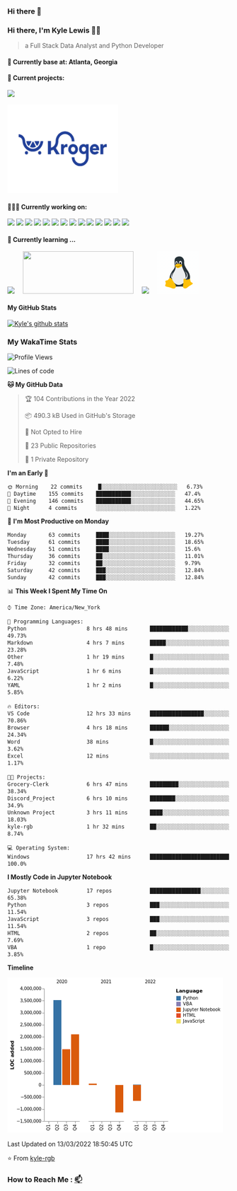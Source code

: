 ### Hi there 👋
### Hi there, I'm Kyle Lewis 👨‍💻

> a Full Stack Data Analyst and Python Developer

#### 📍 Currently base at: Atlanta, Georgia

#### 💼 Current projects:
<a href="https://github.com/kyle-rgb/Discord_Project"><img src="https://img.icons8.com/doodle/48/000000/discord-logo.png"/></img></a>

<a href="https://github.com/kyle-rgb/Grocery-Clerk"><img src="images/kroger.png" width='250px' height='200px' /></img></a>

#### 👨🏻‍💻 Currently working on:

<a href="https://www.javascript.com/"><img src="https://img.icons8.com/color/48/000000/javascript.png"/></a>
<a href="https://www.python.org/"><img src="https://img.icons8.com/color/48/000000/python--v1.png"/></a>
<a href="https://vuejs.org/"><img src="https://img.icons8.com/color/48/000000/vue-js.png"/></a>
<a href="https://nodejs.org/"><img src="https://img.icons8.com/color/48/000000/nodejs.png"/></a>
<a href="https://www.tableau.com/products/public"><img src="https://img.icons8.com/color/48/000000/tableau-software.png"/></a>
<a href="https://www.npmjs.com/"><img src="https://img.icons8.com/color/48/000000/npm.png"/></a>
<a href="https://www.w3schools.com/css/"><img src="https://img.icons8.com/color/48/000000/css3.png"/></a>
<a href="https://www.w3schools.com/html/"><img src="https://img.icons8.com/color/48/000000/html-5.png"/></a>
<a href="https://getbootstrap.com/"><img src="https://img.icons8.com/color/48/000000/bootstrap.png"/></a>
<a href="https://www.mongodb.com/"><img src="https://img.icons8.com/color/48/000000/mongodb.png"/></a>
<a href="https://www.postgresql.org/"><img src="https://img.icons8.com/color/48/000000/postgreesql.png"/></a>
<a href="https://mariadb.org/"><img src="https://img.icons8.com/fluency/48/000000/maria-db.png"/></a>
<a href="https://visualstudio.microsoft.com/"><img src="https://img.icons8.com/color/48/000000/visual-studio.png"/></a>
<a href="https://github.com/"><img src="https://img.icons8.com/color/48/000000/github--v1.png"/></a>

#### 🌱 Currently learning ...

<a href="https://www.docker.com/"><img src="https://img.icons8.com/color/96/000000/docker.png" style='margin-right: 15px'/></a>
<a href="https://airflow.apache.org/"><img src="https://upload.wikimedia.org/wikipedia/commons/d/de/AirflowLogo.png" width="250px" height="96px" style='margin-right: 15px'/></a>
<a href="https://docs.microsoft.com/en-us/powershell/"><img src="https://img.icons8.com/color/96/000000/powershell.png" style='margin-right: 15px'/></a>
<a href="https://www.linux.org/"><img src="images/linux.gif" style='margin-right: 15px' width="96px" height="96px"/></a>



#### My GitHub Stats

[![Kyle's github stats](https://github-readme-stats.vercel.app/api?username=kyle-rgb&show_icons=true)](https://github.com/anuraghazra/github-readme-stats)

### My WakaTime Stats

<!--START_SECTION:waka-->
![Profile Views](http://img.shields.io/badge/Profile%20Views-93-blue)

![Lines of code](https://img.shields.io/badge/From%20Hello%20World%20I%27ve%20Written-5%20Million%20lines%20of%20code-blue)

**🐱 My GitHub Data** 

> 🏆 104 Contributions in the Year 2022
 > 
> 📦 490.3 kB Used in GitHub's Storage 
 > 
> 🚫 Not Opted to Hire
 > 
> 📜 23 Public Repositories 
 > 
> 🔑 1 Private Repository 
 > 
**I'm an Early 🐤** 

```text
🌞 Morning    22 commits     █░░░░░░░░░░░░░░░░░░░░░░░░   6.73% 
🌆 Daytime    155 commits    ███████████░░░░░░░░░░░░░░   47.4% 
🌃 Evening    146 commits    ███████████░░░░░░░░░░░░░░   44.65% 
🌙 Night      4 commits      ░░░░░░░░░░░░░░░░░░░░░░░░░   1.22%

```
📅 **I'm Most Productive on Monday** 

```text
Monday       63 commits     ████░░░░░░░░░░░░░░░░░░░░░   19.27% 
Tuesday      61 commits     ████░░░░░░░░░░░░░░░░░░░░░   18.65% 
Wednesday    51 commits     ████░░░░░░░░░░░░░░░░░░░░░   15.6% 
Thursday     36 commits     ██░░░░░░░░░░░░░░░░░░░░░░░   11.01% 
Friday       32 commits     ██░░░░░░░░░░░░░░░░░░░░░░░   9.79% 
Saturday     42 commits     ███░░░░░░░░░░░░░░░░░░░░░░   12.84% 
Sunday       42 commits     ███░░░░░░░░░░░░░░░░░░░░░░   12.84%

```


📊 **This Week I Spent My Time On** 

```text
⌚︎ Time Zone: America/New_York

💬 Programming Languages: 
Python                   8 hrs 48 mins       ████████████░░░░░░░░░░░░░   49.73% 
Markdown                 4 hrs 7 mins        █████░░░░░░░░░░░░░░░░░░░░   23.28% 
Other                    1 hr 19 mins        █░░░░░░░░░░░░░░░░░░░░░░░░   7.48% 
JavaScript               1 hr 6 mins         █░░░░░░░░░░░░░░░░░░░░░░░░   6.22% 
YAML                     1 hr 2 mins         █░░░░░░░░░░░░░░░░░░░░░░░░   5.85%

🔥 Editors: 
VS Code                  12 hrs 33 mins      █████████████████░░░░░░░░   70.86% 
Browser                  4 hrs 18 mins       ██████░░░░░░░░░░░░░░░░░░░   24.34% 
Word                     38 mins             █░░░░░░░░░░░░░░░░░░░░░░░░   3.62% 
Excel                    12 mins             ░░░░░░░░░░░░░░░░░░░░░░░░░   1.17%

🐱‍💻 Projects: 
Grocery-Clerk            6 hrs 47 mins       █████████░░░░░░░░░░░░░░░░   38.34% 
Discord_Project          6 hrs 10 mins       ████████░░░░░░░░░░░░░░░░░   34.9% 
Unknown Project          3 hrs 11 mins       ████░░░░░░░░░░░░░░░░░░░░░   18.03% 
kyle-rgb                 1 hr 32 mins        ██░░░░░░░░░░░░░░░░░░░░░░░   8.74%

💻 Operating System: 
Windows                  17 hrs 42 mins      █████████████████████████   100.0%

```

**I Mostly Code in Jupyter Notebook** 

```text
Jupyter Notebook         17 repos            ████████████████░░░░░░░░░   65.38% 
Python                   3 repos             ███░░░░░░░░░░░░░░░░░░░░░░   11.54% 
JavaScript               3 repos             ███░░░░░░░░░░░░░░░░░░░░░░   11.54% 
HTML                     2 repos             ██░░░░░░░░░░░░░░░░░░░░░░░   7.69% 
VBA                      1 repo              █░░░░░░░░░░░░░░░░░░░░░░░░   3.85%

```


**Timeline**

![Chart not found](https://raw.githubusercontent.com/kyle-rgb/kyle-rgb/main/charts/bar_graph.png) 


 Last Updated on 13/03/2022 18:50:45 UTC
<!--END_SECTION:waka-->

⭐️ From [kyle-rgb](https://github.com/kyle-rgb)

### How to Reach Me : [📫](kylel9815@gmail.com)


<!--
**kyle-rgb/kyle-rgb** is a ✨ _special_ ✨ repository because its `README.md` (this file) appears on your GitHub profile.

Here are some ideas to get you started:

- 🔭 I’m currently working on ...
- 🌱 I’m currently learning ...
- 👯 I’m looking to collaborate on ...
- 🤔 I’m looking for help with ...
- 💬 Ask me about ...
- 📫 How to reach me: ...
- 😄 Pronouns: ...
- ⚡ Fun fact: ...
-->
